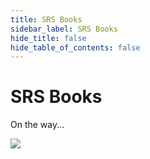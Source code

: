 ```yaml
---
title: SRS Books
sidebar_label: SRS Books
hide_title: false
hide_table_of_contents: false
---
```


# SRS Books

On the way...

![](https://ossrs.io/gif/v1/sls.gif?site=ossrs.io&path=/lts/tutorial/en/v7/srs-books)
